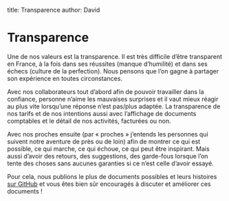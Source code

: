 title: Transparence
author: David

# Transparence

Une de nos valeurs est la transparence. Il est très difficile d’être transparent en France, à la fois dans ses réussites (manque d’humilité) et dans ses échecs (culture de la perfection). Nous pensons que l’on gagne à partager son expérience en toutes circonstances.

Avec nos collaborateurs tout d’abord afin de pouvoir travailler dans la confiance, personne n’aime les mauvaises surprises et il vaut mieux réagir au plus vite lorsqu’une réponse n’est pas/plus adaptée. La transparence de nos tarifs et de nos intentions aussi avec l’affichage de documents comptables et le détail de nos activités, facturées ou non.

Avec nos proches ensuite (par « proches » j’entends les personnes qui suivent notre aventure de près ou de loin) afin de montrer ce qui est possible, ce qui marche, ce qui échoue, ce qui peut être inspirant. Mais aussi d’avoir des retours, des suggestions, des garde-fous lorsque l’on tente des choses sans aucunes garanties si ce n’est celle d’avoir essayé.

Pour cela, nous publions le plus de documents possibles et leurs histoires [sur GitHub](https://github.com/scopyleft/) et vous êtes bien sûr encouragés à discuter et améliorer ces documents !
